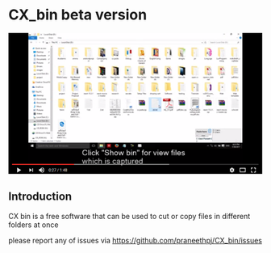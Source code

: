 # CX_bin beta version
 
[![CX bin](https://github.com/praneethpj/CX_bin/blob/master/Untitled.png)](https://www.youtube.com/edit?o=U&video_id=LJpAInFS97o "Everything Is AWESOME")

Introduction
--------------
CX bin is a free software that can be used to cut or copy files in different folders at once


please report any of issues via https://github.com/praneethpj/CX_bin/issues
